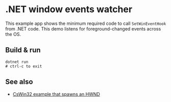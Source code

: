 # .NET window events watcher

This example app shows the minimum required code to call `SetWinEventHook` from
.NET code. This demo listens for foreground-changed events across the OS.

## Build & run

```pwsh
dotnet run
# ctrl-c to exit
```

## See also

* [CsWin32 example that spawns an HWND](https://github.com/microsoft/CsWin32/blob/99ddd314ea359d3a97afa82c735b6a25eb25ea32/test/WinRTInteropTest/Program.cs)
